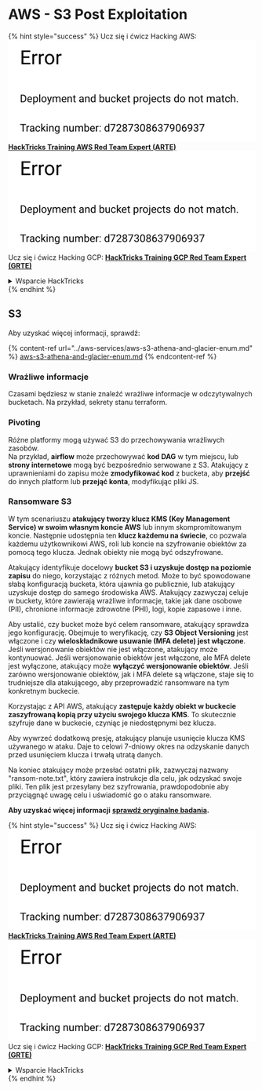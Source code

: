 # AWS - S3 Post Exploitation

{% hint style="success" %}
Ucz się i ćwicz Hacking AWS:<img src="../../../.gitbook/assets/image (1) (1).png" alt="" data-size="line">[**HackTricks Training AWS Red Team Expert (ARTE)**](https://training.hacktricks.xyz/courses/arte)<img src="../../../.gitbook/assets/image (1) (1).png" alt="" data-size="line">\
Ucz się i ćwicz Hacking GCP: <img src="../../../.gitbook/assets/image (2).png" alt="" data-size="line">[**HackTricks Training GCP Red Team Expert (GRTE)**<img src="../../../.gitbook/assets/image (2).png" alt="" data-size="line">](https://training.hacktricks.xyz/courses/grte)

<details>

<summary>Wsparcie HackTricks</summary>

* Sprawdź [**plany subskrypcyjne**](https://github.com/sponsors/carlospolop)!
* **Dołącz do** 💬 [**grupy Discord**](https://discord.gg/hRep4RUj7f) lub [**grupy telegram**](https://t.me/peass) lub **śledź** nas na **Twitterze** 🐦 [**@hacktricks\_live**](https://twitter.com/hacktricks\_live)**.**
* **Podziel się trikami hackingowymi, przesyłając PR-y do** [**HackTricks**](https://github.com/carlospolop/hacktricks) i [**HackTricks Cloud**](https://github.com/carlospolop/hacktricks-cloud) repozytoriów github.

</details>
{% endhint %}

## S3

Aby uzyskać więcej informacji, sprawdź:

{% content-ref url="../aws-services/aws-s3-athena-and-glacier-enum.md" %}
[aws-s3-athena-and-glacier-enum.md](../aws-services/aws-s3-athena-and-glacier-enum.md)
{% endcontent-ref %}

### Wrażliwe informacje

Czasami będziesz w stanie znaleźć wrażliwe informacje w odczytywalnych bucketach. Na przykład, sekrety stanu terraform.

### Pivoting

Różne platformy mogą używać S3 do przechowywania wrażliwych zasobów.\
Na przykład, **airflow** może przechowywać **kod DAG** w tym miejscu, lub **strony internetowe** mogą być bezpośrednio serwowane z S3. Atakujący z uprawnieniami do zapisu może **zmodyfikować kod** z bucketa, aby **przejść** do innych platform lub **przejąć konta**, modyfikując pliki JS.

### Ransomware S3

W tym scenariuszu **atakujący tworzy klucz KMS (Key Management Service) w swoim własnym koncie AWS** lub innym skompromitowanym koncie. Następnie udostępnia ten **klucz każdemu na świecie**, co pozwala każdemu użytkownikowi AWS, roli lub koncie na szyfrowanie obiektów za pomocą tego klucza. Jednak obiekty nie mogą być odszyfrowane.

Atakujący identyfikuje docelowy **bucket S3 i uzyskuje dostęp na poziomie zapisu** do niego, korzystając z różnych metod. Może to być spowodowane słabą konfiguracją bucketa, która ujawnia go publicznie, lub atakujący uzyskuje dostęp do samego środowiska AWS. Atakujący zazwyczaj celuje w buckety, które zawierają wrażliwe informacje, takie jak dane osobowe (PII), chronione informacje zdrowotne (PHI), logi, kopie zapasowe i inne.

Aby ustalić, czy bucket może być celem ransomware, atakujący sprawdza jego konfigurację. Obejmuje to weryfikację, czy **S3 Object Versioning** jest włączone i czy **wieloskładnikowe usuwanie (MFA delete) jest włączone**. Jeśli wersjonowanie obiektów nie jest włączone, atakujący może kontynuować. Jeśli wersjonowanie obiektów jest włączone, ale MFA delete jest wyłączone, atakujący może **wyłączyć wersjonowanie obiektów**. Jeśli zarówno wersjonowanie obiektów, jak i MFA delete są włączone, staje się to trudniejsze dla atakującego, aby przeprowadzić ransomware na tym konkretnym buckecie.

Korzystając z API AWS, atakujący **zastępuje każdy obiekt w buckecie zaszyfrowaną kopią przy użyciu swojego klucza KMS**. To skutecznie szyfruje dane w buckecie, czyniąc je niedostępnymi bez klucza.

Aby wywrzeć dodatkową presję, atakujący planuje usunięcie klucza KMS używanego w ataku. Daje to celowi 7-dniowy okres na odzyskanie danych przed usunięciem klucza i trwałą utratą danych.

Na koniec atakujący może przesłać ostatni plik, zazwyczaj nazwany "ransom-note.txt", który zawiera instrukcje dla celu, jak odzyskać swoje pliki. Ten plik jest przesyłany bez szyfrowania, prawdopodobnie aby przyciągnąć uwagę celu i uświadomić go o ataku ransomware.

**Aby uzyskać więcej informacji** [**sprawdź oryginalne badania**](https://rhinosecuritylabs.com/aws/s3-ransomware-part-1-attack-vector/)**.**

{% hint style="success" %}
Ucz się i ćwicz Hacking AWS:<img src="../../../.gitbook/assets/image (1) (1).png" alt="" data-size="line">[**HackTricks Training AWS Red Team Expert (ARTE)**](https://training.hacktricks.xyz/courses/arte)<img src="../../../.gitbook/assets/image (1) (1).png" alt="" data-size="line">\
Ucz się i ćwicz Hacking GCP: <img src="../../../.gitbook/assets/image (2).png" alt="" data-size="line">[**HackTricks Training GCP Red Team Expert (GRTE)**<img src="../../../.gitbook/assets/image (2).png" alt="" data-size="line">](https://training.hacktricks.xyz/courses/grte)

<details>

<summary>Wsparcie HackTricks</summary>

* Sprawdź [**plany subskrypcyjne**](https://github.com/sponsors/carlospolop)!
* **Dołącz do** 💬 [**grupy Discord**](https://discord.gg/hRep4RUj7f) lub [**grupy telegram**](https://t.me/peass) lub **śledź** nas na **Twitterze** 🐦 [**@hacktricks\_live**](https://twitter.com/hacktricks\_live)**.**
* **Podziel się trikami hackingowymi, przesyłając PR-y do** [**HackTricks**](https://github.com/carlospolop/hacktricks) i [**HackTricks Cloud**](https://github.com/carlospolop/hacktricks-cloud) repozytoriów github.

</details>
{% endhint %}
